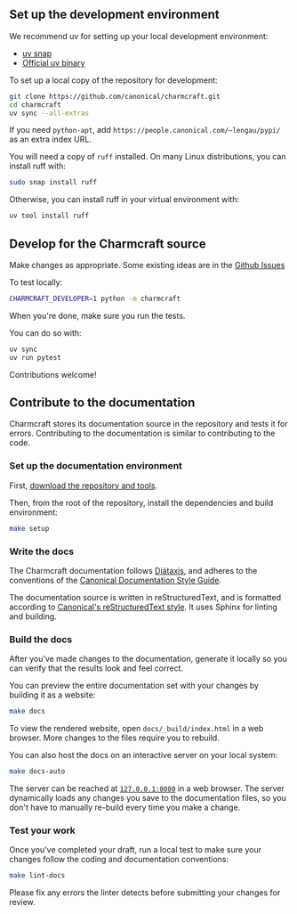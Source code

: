 ## Set up the development environment

We recommend uv for setting up your local development environment:

- [uv snap](https://snapcraft.io/astral-uv)
- [Official uv binary](https://docs.astral.sh/uv/getting-started/installation/)

To set up a local copy of the repository for development:

```bash
git clone https://github.com/canonical/charmcraft.git
cd charmcraft
uv sync --all-extras
```

If you need `python-apt`, add `https://people.canonical.com/~lengau/pypi/` as an
extra index URL.

You will need a copy of `ruff` installed. On many Linux distributions, you
can install ruff with:

```bash
sudo snap install ruff
```

Otherwise, you can install ruff in your virtual environment with:

```bash
uv tool install ruff
```


## Develop for the Charmcraft source

Make changes as appropriate. Some existing ideas are in the
[Github Issues](https://github.com/canonical/charmcraft/issues)

To test locally:

```bash
CHARMCRAFT_DEVELOPER=1 python -m charmcraft
```

When you're done, make sure you run the tests.

You can do so with:

```bash
uv sync
uv run pytest
```

Contributions welcome!


## Contribute to the documentation

Charmcraft stores its documentation source in the repository and tests it for errors.
Contributing to the documentation is similar to contributing to the code.


### Set up the documentation environment

First, [download the repository and tools](#set-up-the-development-environment).

Then, from the root of the repository, install the dependencies and build environment:

```bash
make setup
```


### Write the docs

The Charmcraft documentation follows [Diátaxis](https://diataxis.fr), and adheres to the
conventions of the [Canonical Documentation Style
Guide](https://docs.ubuntu.com/styleguide/en).

The documentation source is written in reStructuredText, and is formatted according to
[Canonical's reStructuredText
style](https://canonical-documentation-with-sphinx-and-readthedocscom.readthedocs-hosted.com/style-guide). It uses Sphinx for linting and building.


### Build the docs

After you've made changes to the documentation, generate it locally so you can verify
that the results look and feel correct.

You can preview the entire documentation set with your changes by building it as a
website:

```bash
make docs
```

To view the rendered website, open `docs/_build/index.html` in a web browser. More
changes to the files require you to rebuild.

You can also host the docs on an interactive server on your local system:

```bash
make docs-auto
```

The server can be reached at [`127.0.0.1:8080`](http://127.0.0.1:8080) in a web browser.
The server dynamically loads any changes you save to the documentation files, so you
don't have to manually re-build every time you make a change.


### Test your work

Once you've completed your draft, run a local test to make sure your changes follow the
coding and documentation conventions:

```bash
make lint-docs
```

Please fix any errors the linter detects before submitting your changes for review.
